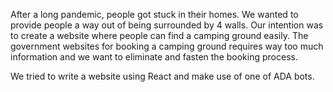 After a long pandemic, people got stuck in their homes.
We wanted to provide people a way out of being surrounded by 4 walls.
Our intention was to create a website where people can find a camping ground easily.
The government websites for booking a camping ground requires way too much information
and we want to eliminate and fasten the booking process.

We tried to write a website using React and make use of one of ADA bots.
